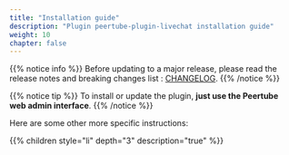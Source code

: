 ```yaml
---
title: "Installation guide"
description: "Plugin peertube-plugin-livechat installation guide"
weight: 10
chapter: false
---
```


{{% notice info %}}
Before updating to a major release, please read the release notes and breaking changes list : [CHANGELOG](https://github.com/JohnXLivingston/peertube-plugin-livechat/blob/main/CHANGELOG.md).
{{% /notice %}}

{{% notice tip %}}
To install or update the plugin, **just use the Peertube web admin interface**.
{{% /notice %}}

Here are some other more specific instructions:

{{% children style="li" depth="3" description="true" %}}
